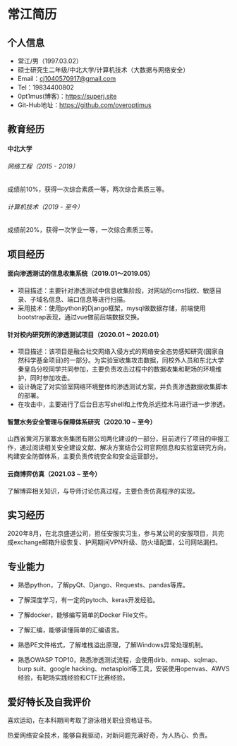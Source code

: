 <!--
**overoptimus/overoptimus** is a ✨ _special_ ✨ repository because its `README.md` (this file) appears on your GitHub profile.

Here are some ideas to get you started:

- 🔭 I’m currently working on ...
- 🌱 I’m currently learning ...
- 👯 I’m looking to collaborate on ...
- 🤔 I’m looking for help with ...
- 💬 Ask me about ...
- 📫 How to reach me: ...
- 😄 Pronouns: ...
- ⚡ Fun fact: ...
-->

# 常江简历

## 个人信息

- 常江/男（1997.03.02）
- 硕士研究生二年级/中北大学/计算机技术（大数据与网络安全）
- Email：cj1040570917@gmail.com
- Tel：19834400802
- 0pt1mus(博客)：https://superj.site
- Git-Hub地址：https://github.com/overoptimus

## 教育经历

#### **中北大学**

###### 网络工程（2015 - 2019）

成绩前10%，获得一次综合素质一等，两次综合素质三等。

###### 计算机技术（2019 - 至今）

成绩前20%，获得一次学业一等，一次综合素质三等。

## 项目经历

#### 面向渗透测试的信息收集系统（2019.01～2019.05）

- 项目描述：主要针对渗透测试中信息收集阶段，对网站的cms指纹、敏感目录、子域名信息、端口信息等进行扫描。
- 采用技术：使用python的Django框架，mysql做数据存储，前端使用bootstrap表现，通过vue做前后端数据交换。

#### 针对校内研究所的渗透测试项目（2020.01 ~ 2020.01）

- 项目描述：该项目是融合社交网络入侵方式的网络安全态势感知研究(国家自然科学基金项目)的一部分。为实验室收集攻击数据，同校外人员和东北大学秦皇岛分校同学共同参加，主要负责攻击过程中的数据收集和靶场的环境维护，同时参加攻击。
- 设计确定了对实验室网络环境整体的渗透测试方案，并负责渗透数据收集脚本的部署。
- 在攻击中，主要进行了后台日志写shell和上传免杀远控木马进行进一步渗透。

#### 智慧水务安全管理与保障体系研究（2020.10 ~ 至今）

山西省黄河万家寨水务集团有限公司两化建设的一部分，目前进行了项目的申报工作，通过阅读相关安全建设文献、解决方案结合公司官网信息和实验室研究方向，构建安全防御体系，主要负责传统安全和安全运营部分。

#### 云商博弈仿真（2021.03 ~ 至今）

了解博弈相关知识，与导师讨论仿真过程，主要负责仿真程序的实现。

## 实习经历

2020年8月，在北京盛道公司，担任安服实习生，参与某公司的安服项目，共完成exchange邮箱升级恢复、护网期间VPN升级、防火墙配置，公司网站漏扫。

## 专业能力

- 熟悉python，了解pyQt、Django、Requests、pandas等库。
- 了解深度学习，有一定的pytoch、keras开发经验。


- 了解docker，能够编写简单的Docker File文件。


- 了解汇编，能够读懂简单的汇编语言。


- 熟悉PE文件格式，了解堆栈溢出原理，了解Windows异常处理机制。


- 熟悉OWASP TOP10，熟悉渗透测试流程，会使用dirb、nmap、sqlmap、burp suit、google hacking、metasploit等工具，安装使用openvas、AWVS经验，有靶场实践经验和CTF比赛经验。

## 爱好特长及自我评价

喜欢运动，在本科期间考取了游泳相关职业资格证书。

热爱网络安全技术，能够自我驱动，对新问题充满好奇，为人热心、负责。


